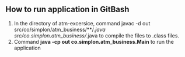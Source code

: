 ## How to run application in GitBash
1. In the directory of atm-excersice, command javac -d out src/co/simplon/atm_business/**/*.java src/co.simplon.atm_business/*.java to compile the files to .class files.
2. Command **java -cp out co.simplon.atm_business.Main** to run the application

